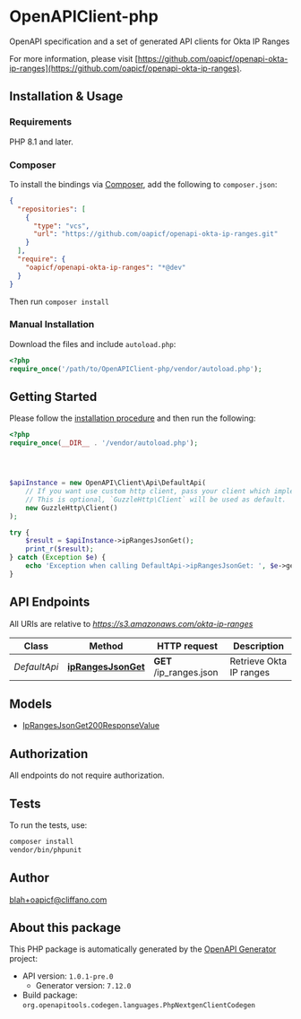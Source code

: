 # OpenAPIClient-php

OpenAPI specification and a set of generated API clients for Okta IP Ranges

For more information, please visit [https://github.com/oapicf/openapi-okta-ip-ranges](https://github.com/oapicf/openapi-okta-ip-ranges).

## Installation & Usage

### Requirements

PHP 8.1 and later.

### Composer

To install the bindings via [Composer](https://getcomposer.org/), add the following to `composer.json`:

```json
{
  "repositories": [
    {
      "type": "vcs",
      "url": "https://github.com/oapicf/openapi-okta-ip-ranges.git"
    }
  ],
  "require": {
    "oapicf/openapi-okta-ip-ranges": "*@dev"
  }
}
```

Then run `composer install`

### Manual Installation

Download the files and include `autoload.php`:

```php
<?php
require_once('/path/to/OpenAPIClient-php/vendor/autoload.php');
```

## Getting Started

Please follow the [installation procedure](#installation--usage) and then run the following:

```php
<?php
require_once(__DIR__ . '/vendor/autoload.php');




$apiInstance = new OpenAPI\Client\Api\DefaultApi(
    // If you want use custom http client, pass your client which implements `GuzzleHttp\ClientInterface`.
    // This is optional, `GuzzleHttp\Client` will be used as default.
    new GuzzleHttp\Client()
);

try {
    $result = $apiInstance->ipRangesJsonGet();
    print_r($result);
} catch (Exception $e) {
    echo 'Exception when calling DefaultApi->ipRangesJsonGet: ', $e->getMessage(), PHP_EOL;
}

```

## API Endpoints

All URIs are relative to *https://s3.amazonaws.com/okta-ip-ranges*

Class | Method | HTTP request | Description
------------ | ------------- | ------------- | -------------
*DefaultApi* | [**ipRangesJsonGet**](docs/Api/DefaultApi.md#iprangesjsonget) | **GET** /ip_ranges.json | Retrieve Okta IP ranges

## Models

- [IpRangesJsonGet200ResponseValue](docs/Model/IpRangesJsonGet200ResponseValue.md)

## Authorization
All endpoints do not require authorization.
## Tests

To run the tests, use:

```bash
composer install
vendor/bin/phpunit
```

## Author

blah+oapicf@cliffano.com

## About this package

This PHP package is automatically generated by the [OpenAPI Generator](https://openapi-generator.tech) project:

- API version: `1.0.1-pre.0`
    - Generator version: `7.12.0`
- Build package: `org.openapitools.codegen.languages.PhpNextgenClientCodegen`
